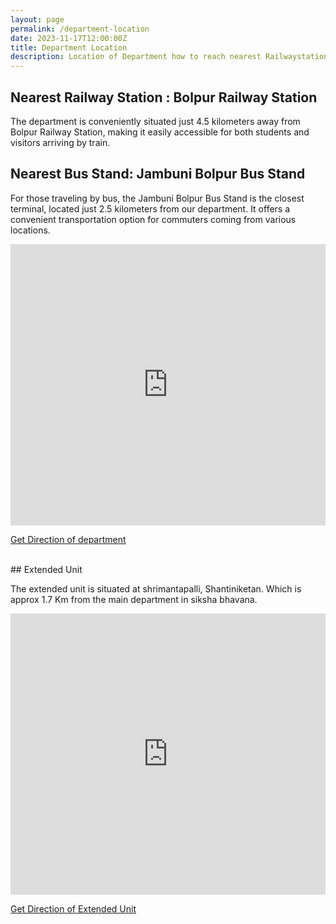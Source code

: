```yaml
---
layout: page
permalink: /department-location
date: 2023-11-17T12:00:00Z
title: Department Location
description: Location of Department how to reach nearest Railwaystation and Bustand
---
```



## Nearest Railway Station : Bolpur Railway Station
           
The department is conveniently situated just 4.5 kilometers away from Bolpur Railway Station, making it easily accessible for both students and visitors arriving by train.

## Nearest Bus Stand: Jambuni Bolpur Bus Stand

For those traveling by bus, the Jambuni Bolpur Bus Stand is the closest terminal, located just 2.5 kilometers from our department. It offers a convenient transportation option for commuters coming from various locations.


<iframe src="https://www.google.com/maps/embed?pb=!1m18!1m12!1m3!1d3653.844944865238!2d87.67163807527793!3d23.681502378717514!2m3!1f0!2f0!3f0!3m2!1i1024!2i768!4f13.1!3m3!1m2!1s0x39f9dce942887d45%3A0xe34a2a09eb7ab9a4!2sStatistics%20Department%2CVisva%20Bharati!5e0!3m2!1sen!2sin!4v1695548916699!5m2!1sen!2sin" width="100%" height="450" style="border:0;" allowfullscreen="" loading="lazy" referrerpolicy="no-referrer-when-downgrade"></iframe>
 
 
[Get Direction of department <i class='far fa-map'></i> ](https://www.google.com/maps/dir//Statistics+Department,Visva+Bharati+MMJF%2BJM4+Santiniketan+Road+Bolpur,+West+Bengal+731204/@23.6815024,87.674213,16z/data=!4m8!4m7!1m0!1m5!1m1!1s0x39f9dce942887d45:0xe34a2a09eb7ab9a4!2m2!1d87.6742321!2d23.6815022?entry=ttu)


<br>
## Extended Unit

The extended unit is situated at shrimantapalli, Shantiniketan. Which is approx 1.7 Km from the main department in siksha bhavana.

<iframe src="https://www.google.com/maps/embed?pb=!1m14!1m8!1m3!1d5167.453211120161!2d87.67803618122615!3d23.678060426207256!3m2!1i1024!2i768!4f13.1!3m3!1m2!1s0x39f9dddb5b5ef803%3A0x56d661626b7d9da4!2sDepartment%20of%20Statistics%20Extended%20Unit!5e0!3m2!1sen!2sin!4v1700892131895!5m2!1sen!2sin" width="100%" height="450"  style="border:0;" allowfullscreen="" loading="lazy" referrerpolicy="no-referrer-when-downgrade"></iframe>

[Get Direction of Extended Unit <i class='far fa-map'></i> ](https://maps.app.goo.gl/znUb95AbpF2hFVHu8)
